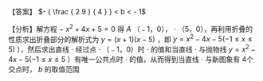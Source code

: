 【答案】 $- { \frac { 2 9 } { 4 } } < b < - 1$

【分析】解方程 $- \ x ^ { 2 } + 4 x + 5 = 0$ 得 $A$ （﹣1，0）， $\cdot$ （5，0），再利用折叠的性质求出折叠部分的解析式为 $y = ( x + 1 ) ( x - 5 )$ ，即 $y = x ^ { 2 } - 4 x - 5 ( - 1 \leq x \leq 5 )$ ），然后求出直线 $\cdot$ 经过点 $\cdot$ （﹣1，0）时 $\cdot$ 的值和当直线 $\cdot$ 与抛物线 $y = x ^ { 2 } - 4 x - 5 ( - 1 { \leq } x { \leq } 5$ ）有唯一公共点时 $\cdot$ 的值，从而得到当直线 $\cdot$ 与新图象有 4个交点时， $b$ 的取值范围
